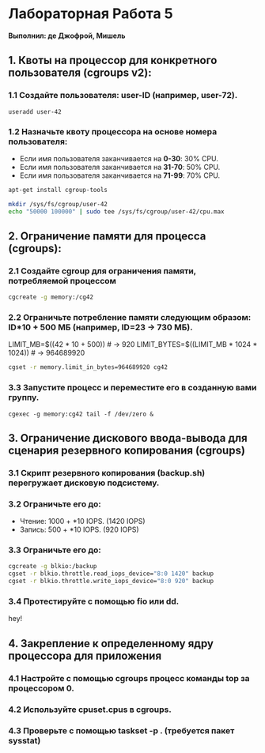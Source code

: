 # Лабораторная Работа 5
__Выполнил: де Джофрой, Мишель__

## 1. Квоты на процессор для конкретного пользователя (cgroups v2):

### 1.1 Создайте пользователя: user-ID (например, user-72).

```
useradd user-42
```

### 1.2 Назначьте квоту процессора на основе номера пользователя:
- Если имя пользователя заканчивается на **0-30**: 30% CPU.
- Если имя пользователя заканчивается на **31-70**: 50% CPU.
- Если имя пользователя заканчивается на **71-99**: 70% CPU.

```bash
apt-get install cgroup-tools

mkdir /sys/fs/cgroup/user-42
echo "50000 100000" | sudo tee /sys/fs/cgroup/user-42/cpu.max
```

## 2. Ограничение памяти для процесса (cgroups):

### 2.1 Создайте cgroup для ограничения памяти, потребляемой процессом

```bash
cgcreate -g memory:/cg42
```

### 2.2 Ограничьте потребление памяти следующим образом: ID*10 + 500 МБ (например, ID=23 → 730 МБ).

LIMIT_MB=$((42 * 10 + 500))   # → 920
LIMIT_BYTES=$((LIMIT_MB * 1024 * 1024))  # → 964689920

```bash
cgset -r memory.limit_in_bytes=964689920 cg42
```

### 3.3 Запустите процесс и переместите его в созданную вами группу.

```
cgexec -g memory:cg42 tail -f /dev/zero &
```

## 3. Ограничение дискового ввода-вывода для сценария резервного копирования (cgroups)

### 3.1 Скрипт резервного копирования (backup.sh) перегружает дисковую подсистему.

### 3.2 Ограничьте его до:
- Чтение: 1000 + <ID>*10 IOPS. (1420 IOPS)
- Запись: 500 + <ID>*10 IOPS. (920 IOPS)

### 3.3 Ограничьте его до:

```bash
cgcreate -g blkio:/backup
cgset -r blkio.throttle.read_iops_device="8:0 1420" backup
cgset -r blkio.throttle.write_iops_device="8:0 920" backup
```

### 3.4 Протестируйте с помощью fio или dd.

hey!

## 4. Закрепление к определенному ядру процессора для приложения

### 4.1 Настройте с помощью cgroups процесс команды top за процессором 0.

### 4.2 Используйте cpuset.cpus в cgroups.

### 4.3 Проверьте с помощью taskset -p <PID>. (требуется пакет sysstat)



